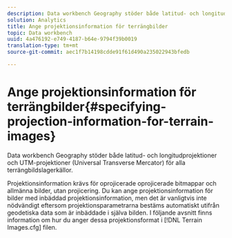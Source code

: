 ```yaml
---
description: Data workbench Geography stöder både latitud- och longitudprojektioner och UTM-projektioner (Universal Transverse Mercator) för alla terrängbildslagerkällor.
solution: Analytics
title: Ange projektionsinformation för terrängbilder
topic: Data workbench
uuid: 4a476192-e749-4187-b64e-9794f39b0019
translation-type: tm+mt
source-git-commit: aec1f7b14198cdde91f61d490a235022943bfedb

---
```



# Ange projektionsinformation för terrängbilder{#specifying-projection-information-for-terrain-images}

Data workbench Geography stöder både latitud- och longitudprojektioner och UTM-projektioner (Universal Transverse Mercator) för alla terrängbildslagerkällor.

Projektionsinformation krävs för oprojicerade oprojicerade bitmappar och allmänna bilder, utan projicering. Du kan ange projektionsinformation för bilder med inbäddad projektionsinformation, men det är vanligtvis inte nödvändigt eftersom projektionsparametrarna bestäms automatiskt utifrån geodetiska data som är inbäddade i själva bilden. I följande avsnitt finns information om hur du anger dessa projektionsformat i [!DNL Terrain Images.cfg] filen.
